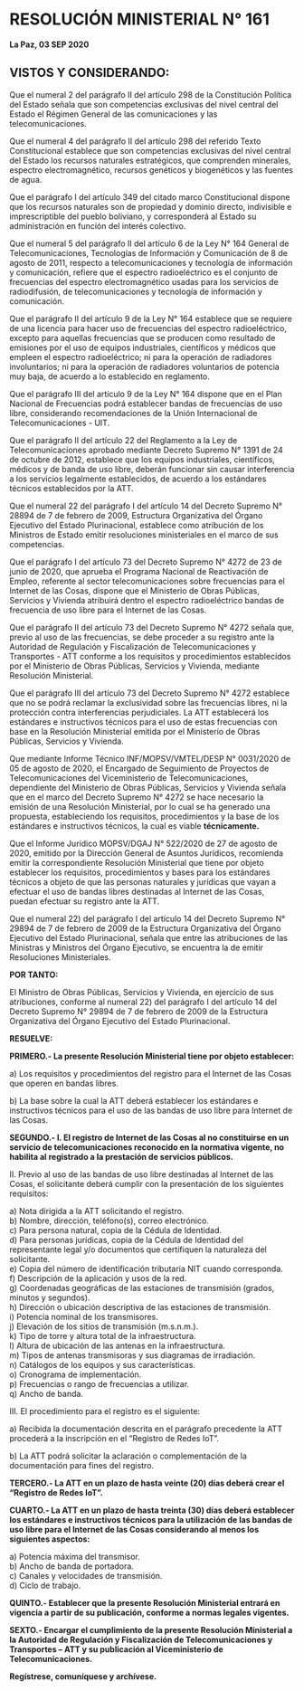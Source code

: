 # RESOLUCIÓN MINISTERIAL N° 161  
**La Paz, 03 SEP 2020**  

## VISTOS Y CONSIDERANDO:  

Que el numeral 2 del parágrafo II del artículo 298 de la Constitución Política del Estado señala que son competencias exclusivas del nivel central del Estado el Régimen General de las comunicaciones y las telecomunicaciones.  

Que el numeral 4 del parágrafo II del artículo 298 del referido Texto Constitucional establece que son competencias exclusivas del nivel central del Estado los recursos naturales estratégicos, que comprenden minerales, espectro electromagnético, recursos genéticos y biogenéticos y las fuentes de agua.  

Que el parágrafo I del artículo 349 del citado marco Constitucional dispone que los recursos naturales son de propiedad y dominio directo, indivisible e imprescriptible del pueblo boliviano, y corresponderá al Estado su administración en función del interés colectivo.  

Que el numeral 5 del parágrafo II del artículo 6 de la Ley N° 164 General de Telecomunicaciones, Tecnologías de Información y Comunicación de 8 de agosto de 2011, respecto a telecomunicaciones y tecnología de información y comunicación, refiere que el espectro radioeléctrico es el conjunto de frecuencias del espectro electromagnético usadas para los servicios de radiodifusión, de telecomunicaciones y tecnología de información y comunicación.  

Que el parágrafo II del artículo 9 de la Ley N° 164 establece que se requiere de una licencia para hacer uso de frecuencias del espectro radioeléctrico, excepto para aquellas frecuencias que se producen como resultado de emisiones por el uso de equipos industriales, científicos y médicos que empleen el espectro radioeléctrico; ni para la operación de radiadores involuntarios; ni para la operación de radiadores voluntarios de potencia muy baja, de acuerdo a lo establecido en reglamento.  

Que el parágrafo III del artículo 9 de la Ley N° 164 dispone que en el Plan Nacional de Frecuencias podrá establecer bandas de frecuencias de uso libre, considerando recomendaciones de la Unión Internacional de Telecomunicaciones - UIT.  

Que el parágrafo II del artículo 22 del Reglamento a la Ley de Telecomunicaciones aprobado mediante Decreto Supremo N° 1391 de 24 de octubre de 2012, establece que los equipos industriales, científicos, médicos y de banda de uso libre, deberán funcionar sin causar interferencia a los servicios legalmente establecidos, de acuerdo a los estándares técnicos establecidos por la ATT.  

Que el numeral 22 del parágrafo I del artículo 14 del Decreto Supremo N° 28894 de 7 de febrero de 2009, Estructura Organizativa del Órgano Ejecutivo del Estado Plurinacional, establece como atribución de los Ministros de Estado emitir resoluciones ministeriales en el marco de sus competencias.  

Que el parágrafo I del artículo 73 del Decreto Supremo N° 4272 de 23 de junio de 2020, que aprueba el Programa Nacional de Reactivación de Empleo, referente al sector telecomunicaciones sobre frecuencias para el Internet de las Cosas, dispone que el Ministerio de Obras Públicas, Servicios y Vivienda atribuirá dentro el espectro radioeléctrico bandas de frecuencia de uso libre para el Internet de las Cosas.  

Que el parágrafo II del artículo 73 del Decreto Supremo N° 4272 señala que, previo al uso de las frecuencias, se debe proceder a su registro ante la Autoridad de Regulación y Fiscalización de Telecomunicaciones y Transportes - ATT conforme a los requisitos y procedimientos establecidos por el Ministerio de Obras Públicas, Servicios y Vivienda, mediante Resolución Ministerial.  

Que el parágrafo III del artículo 73 del Decreto Supremo N° 4272 establece que no se podrá reclamar la exclusividad sobre las frecuencias libres, ni la protección contra interferencias perjudiciales. La ATT establecerá los estándares e instructivos técnicos para el uso de estas frecuencias con base en la Resolución Ministerial emitida por el Ministerio de Obras Públicas, Servicios y Vivienda.  

Que mediante Informe Técnico INF/MOPSV/VMTEL/DESP N° 0031/2020 de 05 de agosto de 2020, el Encargado de Seguimiento de Proyectos de Telecomunicaciones del Viceministerio de Telecomunicaciones, dependiente del Ministerio de Obras Públicas, Servicios y Vivienda señala que en el marco del Decreto Supremo N° 4272 se hace necesario la emisión de una Resolución Ministerial, por lo cual se ha generado una propuesta, estableciendo los requisitos, procedimientos y la base de los estándares e instructivos técnicos, la cual es viable **técnicamente.**  

Que el Informe Jurídico MOPSV/DGAJ N° 522/2020 de 27 de agosto de 2020, emitido por la Dirección General de Asuntos Jurídicos, recomienda emitir la correspondiente Resolución Ministerial que tiene por objeto establecer los requisitos, procedimientos y bases para los estándares técnicos a objeto de que las personas naturales y jurídicas que vayan a efectuar el uso de bandas libres destinadas al Internet de las Cosas, puedan efectuar su registro ante la ATT.  

Que el numeral 22) del parágrafo I del artículo 14 del Decreto Supremo N° 29894 de 7 de febrero de 2009 de la Estructura Organizativa del Órgano Ejecutivo del Estado Plurinacional, señala que entre las atribuciones de las Ministras y Ministros del Órgano Ejecutivo, se encuentra la de emitir Resoluciones Ministeriales.  

**POR TANTO:**  

El Ministro de Obras Públicas, Servicios y Vivienda, en ejercicio de sus atribuciones, conforme al numeral 22) del parágrafo I del artículo 14 del Decreto Supremo N° 29894 de 7 de febrero de 2009 de la Estructura Organizativa del Órgano Ejecutivo del Estado Plurinacional.  

**RESUELVE:**  

**PRIMERO.- La presente Resolución Ministerial tiene por objeto establecer:**  

a) Los requisitos y procedimientos del registro para el Internet de las Cosas que operen en bandas libres.  

b) La base sobre la cual la ATT deberá establecer los estándares e instructivos técnicos para el uso de las bandas de uso libre para Internet de las Cosas.  

**SEGUNDO.- I. El registro de Internet de las Cosas al no constituirse en un servicio de telecomunicaciones reconocido en la normativa vigente, no habilita al registrado a la prestación de servicios públicos.**  

II. Previo al uso de las bandas de uso libre destinadas al Internet de las Cosas, el solicitante deberá cumplir con la presentación de los siguientes requisitos:  

a) Nota dirigida a la ATT solicitando el registro.  
b) Nombre, dirección, teléfono(s), correo electrónico.  
c) Para persona natural, copia de la Cédula de Identidad.  
d) Para personas jurídicas, copia de la Cédula de Identidad del representante legal y/o documentos que certifiquen la naturaleza del solicitante.  
e) Copia del número de identificación tributaria NIT cuando corresponda.  
f) Descripción de la aplicación y usos de la red.  
g) Coordenadas geográficas de las estaciones de transmisión (grados, minutos y segundos).  
h) Dirección o ubicación descriptiva de las estaciones de transmisión.  
i) Potencia nominal de los transmisores.  
j) Elevación de los sitios de transmisión (m.s.n.m.).  
k) Tipo de torre y altura total de la infraestructura.  
l) Altura de ubicación de las antenas en la infraestructura.  
m) Tipos de antenas transmisoras y sus diagramas de irradiación.  
n) Catálogos de los equipos y sus características.  
o) Cronograma de implementación.  
p) Frecuencias o rango de frecuencias a utilizar.  
q) Ancho de banda.  

III. El procedimiento para el registro es el siguiente:  

a) Recibida la documentación descrita en el parágrafo precedente la ATT procederá a la inscripción en el “Registro de Redes IoT”.  

b) La ATT podrá solicitar la aclaración o complementación de la documentación para fines del registro.  

**TERCERO.- La ATT en un plazo de hasta veinte (20) días deberá crear el “Registro de Redes IoT”.**  

**CUARTO.- La ATT en un plazo de hasta treinta (30) días deberá establecer los estándares e instructivos técnicos para la utilización de las bandas de uso libre para el Internet de las Cosas considerando al menos los siguientes aspectos:**  

a) Potencia máxima del transmisor.  
b) Ancho de banda de portadora.  
c) Canales y velocidades de transmisión.  
d) Ciclo de trabajo.  

**QUINTO.- Establecer que la presente Resolución Ministerial entrará en vigencia a partir de su publicación, conforme a normas legales vigentes.**  

**SEXTO.- Encargar el cumplimiento de la presente Resolución Ministerial a la Autoridad de Regulación y Fiscalización de Telecomunicaciones y Transportes – ATT y su publicación al Viceministerio de Telecomunicaciones.**  

**Regístrese, comuníquese y archívese.**  

